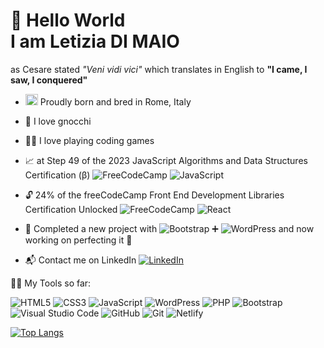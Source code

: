 # 👋 Hello World<br>I am Letizia DI MAIO
as Cesare stated *"Veni vidi vici"* which translates in English to **"I came, I saw, I conquered"**
- <img src="https://hatscripts.github.io/circle-flags/flags/it.svg" width="20px" height="18px" alt="Italian flag" /> Proudly born and bred in Rome, Italy
- 🍝 I love gnocchi
- 🧚‍♀️ I love playing coding games
- 📈 at Step 49 of the 2023 JavaScript Algorithms and Data Structures Certification (β) ![FreeCodeCamp](https://img.shields.io/badge/Freecodecamp-%23123.svg?&style=for-the-badge&logo=freecodecamp&logoColor=green) ![JavaScript](https://img.shields.io/badge/javascript-%23323330.svg?style=for-the-badge&logo=javascript&logoColor=%23F7DF1E)
- 🔓 24% of the freeCodeCamp Front End Development Libraries Certification Unlocked ![FreeCodeCamp](https://img.shields.io/badge/Freecodecamp-%23123.svg?&style=for-the-badge&logo=freecodecamp&logoColor=green) ![React](https://img.shields.io/badge/react-%2320232a.svg?style=for-the-badge&logo=react&logoColor=%2361DAFB)

- 🚀 Completed a new project with ![Bootstrap](https://img.shields.io/badge/Bootstrap-563D7C?style=for-the-badge&logo=bootstrap&logoColor=white) ➕ ![WordPress](https://img.shields.io/badge/WordPress-%23117AC9.svg?style=for-the-badge&logo=WordPress&logoColor=white) and now working on perfecting it 🌟 


- 📬 Contact me on LinkedIn [![LinkedIn](https://img.shields.io/badge/linkedin-%230077B5.svg?style=for-the-badge&logo=linkedin&logoColor=white)](https://www.linkedin.com/in/letizia-di-maio/) <br>

🦸‍♀️ My Tools so far: <br>

![HTML5](https://img.shields.io/badge/html5-%23E34F26.svg?style=for-the-badge&logo=html5&logoColor=white)
![CSS3](https://img.shields.io/badge/css3-%231572B6.svg?style=for-the-badge&logo=css3&logoColor=white)
![JavaScript](https://img.shields.io/badge/javascript-%23323330.svg?style=for-the-badge&logo=javascript&logoColor=%23F7DF1E)
![WordPress](https://img.shields.io/badge/WordPress-%23117AC9.svg?style=for-the-badge&logo=WordPress&logoColor=white)
![PHP](https://img.shields.io/badge/php-%23777BB4.svg?style=for-the-badge&logo=php&logoColor=white)
![Bootstrap](https://img.shields.io/badge/Bootstrap-563D7C?style=for-the-badge&logo=bootstrap&logoColor=white)
![Visual Studio Code](https://img.shields.io/badge/Visual%20Studio%20Code-0078d7.svg?style=for-the-badge&logo=visual-studio-code&logoColor=white)
![GitHub](https://img.shields.io/badge/github-%23121011.svg?style=for-the-badge&logo=github&logoColor=white)
![Git](https://img.shields.io/badge/git-%23F05033.svg?style=for-the-badge&logo=git&logoColor=white)
![Netlify](https://img.shields.io/badge/netlify-%23000000.svg?style=for-the-badge&logo=netlify&logoColor=#00C7B7)

[![Top Langs](https://github-readme-stats.vercel.app/api/top-langs/?username=leta91&layout=pie)](https://github.com/leta91/github-readme-stats)

      
<!---
leta91/leta91 is a ✨ special ✨ repository because its `README.md` (this file) appears on your GitHub profile.
You can click the Preview link to take a look at your changes.
--->
